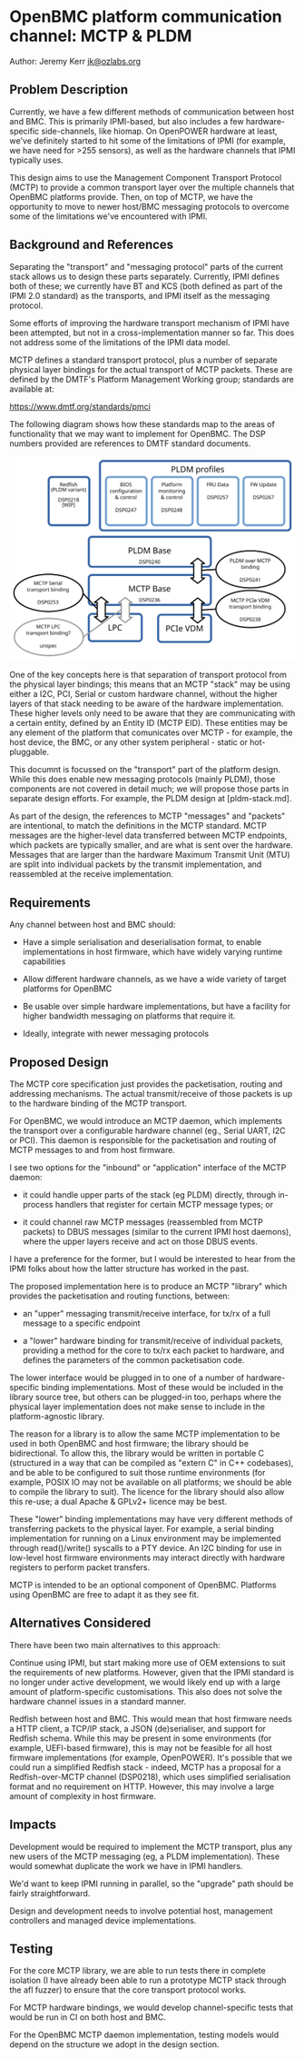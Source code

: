 # OpenBMC platform communication channel: MCTP & PLDM

Author: Jeremy Kerr <jk@ozlabs.org> <jk>

## Problem Description

Currently, we have a few different methods of communication between host
and BMC. This is primarily IPMI-based, but also includes a few
hardware-specific side-channels, like hiomap. On OpenPOWER hardware at
least, we've definitely started to hit some of the limitations of IPMI
(for example, we have need for >255 sensors), as well as the hardware
channels that IPMI typically uses.

This design aims to use the Management Component Transport Protocol
(MCTP) to provide a common transport layer over the multiple channels
that OpenBMC platforms provide. Then, on top of MCTP, we have the
opportunity to move to newer host/BMC messaging protocols to overcome
some of the limitations we've encountered with IPMI.

## Background and References

Separating the "transport" and "messaging protocol" parts of the current
stack allows us to design these parts separately. Currently, IPMI
defines both of these; we currently have BT and KCS (both defined as
part of the IPMI 2.0 standard) as the transports, and IPMI itself as the
messaging protocol.

Some efforts of improving the hardware transport mechanism of IPMI have
been attempted, but not in a cross-implementation manner so far. This
does not address some of the limitations of the IPMI data model.

MCTP defines a standard transport protocol, plus a number of separate
physical layer bindings for the actual transport of MCTP packets. These
are defined by the DMTF's Platform Management Working group; standards
are available at:

  https://www.dmtf.org/standards/pmci

The following diagram shows how these standards map to the areas of
functionality that we may want to implement for OpenBMC. The DSP numbers
provided are references to DMTF standard documents.

![](mctp-standards.svg)

One of the key concepts here is that separation of transport protocol
from the physical layer bindings; this means that an MCTP "stack" may be
using either a I2C, PCI, Serial or custom hardware channel, without the
higher layers of that stack needing to be aware of the hardware
implementation.  These higher levels only need to be aware that they are
communicating with a certain entity, defined by an Entity ID (MCTP EID).
These entities may be any element of the platform that comunicates
over MCTP - for example, the host device, the BMC, or any other
system peripheral - static or hot-pluggable.

This documnt is focussed on the "transport" part of the platform design.
While this does enable new messaging protocols (mainly PLDM), those
components are not covered in detail much; we will propose those parts
in separate design efforts. For example, the PLDM design at
[pldm-stack.md].

As part of the design, the references to MCTP "messages" and "packets"
are intentional, to match the definitions in the MCTP standard. MCTP
messages are the higher-level data transferred between MCTP endpoints,
which packets are typically smaller, and are what is sent over the
hardware. Messages that are larger than the hardware Maximum Transmit
Unit (MTU) are split into individual packets by the transmit
implementation, and reassembled at the receive implementation.

## Requirements

Any channel between host and BMC should:

 - Have a simple serialisation and deserialisation format, to enable
   implementations in host firmware, which have widely varying runtime
   capabilities

 - Allow different hardware channels, as we have a wide variety of
   target platforms for OpenBMC

 - Be usable over simple hardware implementations, but have a facility
   for higher bandwidth messaging on platforms that require it.

 - Ideally, integrate with newer messaging protocols

## Proposed Design

The MCTP core specification just provides the packetisation, routing and
addressing mechanisms. The actual transmit/receive of those packets is
up to the hardware binding of the MCTP transport.

For OpenBMC, we would introduce an MCTP daemon, which implements the
transport over a configurable hardware channel (eg., Serial UART, I2C or
PCI). This daemon is responsible for the packetisation and routing of
MCTP messages to and from host firmware.

I see two options for the "inbound" or "application" interface of the
MCTP daemon:

 - it could handle upper parts of the stack (eg PLDM) directly, through
   in-process handlers that register for certain MCTP message types; or

 - it could channel raw MCTP messages (reassembled from MCTP packets) to
   DBUS messages (similar to the current IPMI host daemons), where the
   upper layers receive and act on those DBUS events.

I have a preference for the former, but I would be interested to hear
from the IPMI folks about how the latter structure has worked in the
past.

The proposed implementation here is to produce an MCTP "library" which
provides the packetisation and routing functions, between:

 - an "upper" messaging transmit/receive interface, for tx/rx of a full
   message to a specific endpoint

 - a "lower" hardware binding for transmit/receive of individual
   packets, providing a method for the core to tx/rx each packet to
   hardware, and defines the parameters of the common packetisation
   code.

The lower interface would be plugged in to one of a number of
hardware-specific binding implementations. Most of these would be
included in the library source tree, but others can be plugged-in too,
perhaps where the physical layer implementation does not make sense to
include in the platform-agnostic library.

The reason for a library is to allow the same MCTP implementation to be
used in both OpenBMC and host firmware; the library should be
bidirectional. To allow this, the library would be written in portable C
(structured in a way that can be compiled as "extern C" in C++
codebases), and be able to be configured to suit those runtime
environments (for example, POSIX IO may not be available on all
platforms; we should be able to compile the library to suit). The
licence for the library should also allow this re-use; a dual Apache &
GPLv2+ licence may be best.

These "lower" binding implementations may have very different methods of
transferring packets to the physical layer. For example, a serial
binding implementation for running on a Linux environment may be
implemented through read()/write() syscalls to a PTY device. An I2C
binding for use in low-level host firmware environments may interact
directly with hardware registers to perform packet transfers.

MCTP is intended to be an optional component of OpenBMC. Platforms using
OpenBMC are free to adapt it as they see fit.

## Alternatives Considered

There have been two main alternatives to this approach:

Continue using IPMI, but start making more use of OEM extensions to
suit the requirements of new platforms. However, given that the IPMI
standard is no longer under active development, we would likely end up
with a large amount of platform-specific customisations. This also does
not solve the hardware channel issues in a standard manner.

Redfish between host and BMC. This would mean that host firmware needs a
HTTP client, a TCP/IP stack, a JSON (de)serialiser, and support for
Redfish schema. While this may be present in some environments (for
example, UEFI-based firmware), this is may not be feasible for all host
firmware implementations (for example, OpenPOWER). It's possible that we
could run a simplified Redfish stack - indeed, MCTP has a proposal for a
Redfish-over-MCTP channel (DSP0218), which uses simplified serialisation
format and no requirement on HTTP. However, this may involve a large
amount of complexity in host firmware.

## Impacts

Development would be required to implement the MCTP transport, plus any
new users of the MCTP messaging (eg, a PLDM implementation). These would
somewhat duplicate the work we have in IPMI handlers.

We'd want to keep IPMI running in parallel, so the "upgrade" path should
be fairly straightforward.

Design and development needs to involve potential host, management
controllers and managed device implementations.

## Testing

For the core MCTP library, we are able to run tests there in complete
isolation (I have already been able to run a prototype MCTP stack
through the afl fuzzer) to ensure that the core transport protocol
works.

For MCTP hardware bindings, we would develop channel-specific tests that
would be run in CI on both host and BMC.

For the OpenBMC MCTP daemon implementation, testing models would depend
on the structure we adopt in the design section.
